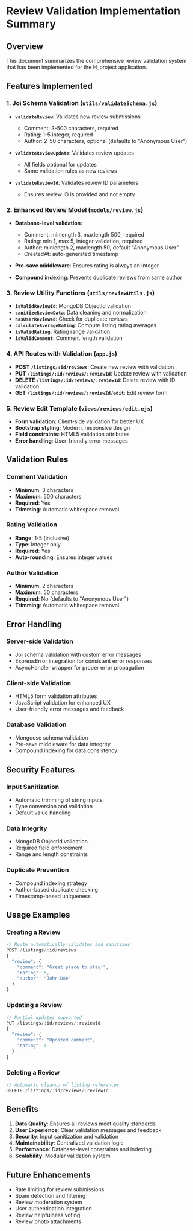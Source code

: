 # Review Validation Implementation Summary

## Overview
This document summarizes the comprehensive review validation system that has been implemented for the H_project application.

## Features Implemented

### 1. Joi Schema Validation (`utils/validateSchema.js`)
- **`validateReview`**: Validates new review submissions
  - Comment: 3-500 characters, required
  - Rating: 1-5 integer, required
  - Author: 2-50 characters, optional (defaults to "Anonymous User")

- **`validateReviewUpdate`**: Validates review updates
  - All fields optional for updates
  - Same validation rules as new reviews

- **`validateReviewId`**: Validates review ID parameters
  - Ensures review ID is provided and not empty

### 2. Enhanced Review Model (`models/review.js`)
- **Database-level validation**:
  - Comment: minlength 3, maxlength 500, required
  - Rating: min 1, max 5, integer validation, required
  - Author: minlength 2, maxlength 50, default "Anonymous User"
  - CreatedAt: auto-generated timestamp

- **Pre-save middleware**: Ensures rating is always an integer
- **Compound indexing**: Prevents duplicate reviews from same author

### 3. Review Utility Functions (`utils/reviewUtils.js`)
- **`isValidReviewId`**: MongoDB ObjectId validation
- **`sanitizeReviewData`**: Data cleaning and normalization
- **`hasUserReviewed`**: Check for duplicate reviews
- **`calculateAverageRating`**: Compute listing rating averages
- **`isValidRating`**: Rating range validation
- **`isValidComment`**: Comment length validation

### 4. API Routes with Validation (`app.js`)
- **POST `/listings/:id/reviews`**: Create new review with validation
- **PUT `/listings/:id/reviews/:reviewId`**: Update review with validation
- **DELETE `/listings/:id/reviews/:reviewId`**: Delete review with ID validation
- **GET `/listings/:id/reviews/:reviewId/edit`**: Edit review form

### 5. Review Edit Template (`views/reviews/edit.ejs`)
- **Form validation**: Client-side validation for better UX
- **Bootstrap styling**: Modern, responsive design
- **Field constraints**: HTML5 validation attributes
- **Error handling**: User-friendly error messages

## Validation Rules

### Comment Validation
- **Minimum**: 3 characters
- **Maximum**: 500 characters
- **Required**: Yes
- **Trimming**: Automatic whitespace removal

### Rating Validation
- **Range**: 1-5 (inclusive)
- **Type**: Integer only
- **Required**: Yes
- **Auto-rounding**: Ensures integer values

### Author Validation
- **Minimum**: 2 characters
- **Maximum**: 50 characters
- **Required**: No (defaults to "Anonymous User")
- **Trimming**: Automatic whitespace removal

## Error Handling

### Server-side Validation
- Joi schema validation with custom error messages
- ExpressError integration for consistent error responses
- AsyncHandler wrapper for proper error propagation

### Client-side Validation
- HTML5 form validation attributes
- JavaScript validation for enhanced UX
- User-friendly error messages and feedback

### Database Validation
- Mongoose schema validation
- Pre-save middleware for data integrity
- Compound indexing for data consistency

## Security Features

### Input Sanitization
- Automatic trimming of string inputs
- Type conversion and validation
- Default value handling

### Data Integrity
- MongoDB ObjectId validation
- Required field enforcement
- Range and length constraints

### Duplicate Prevention
- Compound indexing strategy
- Author-based duplicate checking
- Timestamp-based uniqueness

## Usage Examples

### Creating a Review
```javascript
// Route automatically validates and sanitizes
POST /listings/:id/reviews
{
  "review": {
    "comment": "Great place to stay!",
    "rating": 5,
    "author": "John Doe"
  }
}
```

### Updating a Review
```javascript
// Partial updates supported
PUT /listings/:id/reviews/:reviewId
{
  "review": {
    "comment": "Updated comment",
    "rating": 4
  }
}
```

### Deleting a Review
```javascript
// Automatic cleanup of listing references
DELETE /listings/:id/reviews/:reviewId
```

## Benefits

1. **Data Quality**: Ensures all reviews meet quality standards
2. **User Experience**: Clear validation messages and feedback
3. **Security**: Input sanitization and validation
4. **Maintainability**: Centralized validation logic
5. **Performance**: Database-level constraints and indexing
6. **Scalability**: Modular validation system

## Future Enhancements

- Rate limiting for review submissions
- Spam detection and filtering
- Review moderation system
- User authentication integration
- Review helpfulness voting
- Review photo attachments
